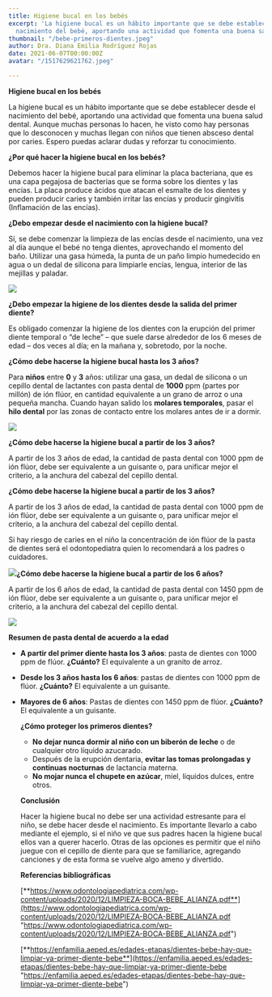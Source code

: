 ```yaml
---
title: Higiene bucal en los bebés
excerpt: 'La higiene bucal es un hábito importante que se debe establecer desde el
  nacimiento del bebé, aportando una actividad que fomenta una buena salud dental. '
thumbnail: "/bebe-primeros-dientes.jpeg"
author: Dra. Diana Emilia Rodríguez Rojas
date: 2021-06-07T00:00:00Z
avatar: "/1517629621762.jpeg"

---
```

**Higiene bucal en los bebés**

La higiene bucal es un hábito importante que se debe establecer desde el nacimiento del bebé, aportando una actividad que fomenta una buena salud dental. Aunque muchas personas lo hacen, he visto como hay personas que lo desconocen y muchas llegan con niños que tienen absceso dental por caries. Espero puedas aclarar dudas y reforzar tu conocimiento.

**¿Por qué hacer la higiene bucal en los bebés?**

Debemos hacer la higiene bucal para eliminar la placa bacteriana, que es una capa pegajosa de bacterias que se forma sobre los dientes y las encías. La placa produce ácidos que atacan el esmalte de los dientes y pueden producir caries y también irritar las encías y producir gingivitis (Inflamación de las encías).

**¿Debo empezar desde el nacimiento con la higiene bucal?**

Sí, se debe comenzar la limpieza de las encías desde el nacimiento, una vez al día aunque el bebé no tenga dientes, aprovechando el momento del baño. Utilizar una gasa húmeda, la punta de un paño limpio humedecido en agua o un dedal de silicona para limpiarle encías, lengua, interior de las mejillas y paladar.

![](/encias_bebe-1024x682.jpeg)

**¿Debo empezar la higiene de los dientes desde la salida del primer diente?**

Es obligado comenzar la higiene de los dientes con la erupción del primer diente temporal o “de leche” – que suele darse alrededor de los 6 meses de edad – dos veces al día; en la mañana y, sobretodo, por la noche.

  
**¿Cómo debe hacerse la higiene bucal hasta los 3 años?**

Para **niños** entre **0** y **3** años: utilizar una gasa, un dedal de silicona o un cepillo dental de lactantes con pasta dental de **1000** ppm (partes por millón) de ión flúor, en cantidad equivalente a un grano de arroz o una pequeña mancha. Cuando hayan salido los **molares temporales**, pasar el **hilo dental** por las zonas de contacto entre los molares antes de ir a dormir.

![](/unnamed-1.jpeg)

**¿Cómo debe hacerse la higiene bucal a partir de los 3 años?**

A partir de los 3 años de edad, la cantidad de pasta dental con 1000 ppm de ión flúor, debe ser equivalente a un guisante o, para unificar mejor el criterio, a la anchura del cabezal del cepillo dental.

**¿Cómo debe hacerse la higiene bucal a partir de los 3 años?**

A partir de los 3 años de edad, la cantidad de pasta dental con 1000 ppm de ión flúor, debe ser equivalente a un guisante o, para unificar mejor el criterio, a la anchura del cabezal del cepillo dental.

Si hay riesgo de caries en el niño la concentración de ión flúor de la pasta de dientes será el odontopediatra quien lo recomendará a los padres o cuidadores.

**![](/img_2870_sin.jpeg)¿Cómo debe hacerse la higiene bucal a partir de los 6 años?**

A partir de los 6 años de edad, la cantidad de pasta dental con 1450 ppm de ión flúor, debe ser equivalente a un guisante o, para unificar mejor el criterio, a la anchura del cabezal del cepillo dental.

![](/higiene-bucodental-cuidar-los-dientes-de-los-ninos-a-diferentes-edades-620x349.jpeg)

**Resumen de pasta dental de acuerdo a la edad**

* **A partir del primer diente hasta los 3 años**: pasta de dientes con 1000 ppm de flúor. **¿Cuánto?** El equivalente a un granito de arroz.
* **Desde los 3 años hasta los 6 años**: pastas de dientes con 1000 ppm de flúor. **¿Cuánto?** El equivalente a un guisante.
* **Mayores de 6 años**: Pastas de dientes con 1450 ppm de flúor. **¿Cuánto?** El equivalente a un guisante.

    
  **¿Cómo proteger los primeros dientes?**
  * **No dejar nunca dormir al niño con un biberón de leche** o de cualquier otro líquido azucarado.
  * Después de la erupción dentaria, **evitar las tomas prolongadas y continuas nocturnas** de lactancia materna.
  * **No mojar nunca el chupete en azúcar**, miel, líquidos dulces, entre otros.

  **Conclusión**

  Hacer la higiene bucal no debe ser una actividad estresante para el niño, se debe hacer desde el nacimiento. Es importante llevarlo a cabo mediante el ejemplo, si el niño ve que sus padres hacen la higiene bucal ellos van a querer hacerlo. Otras de las opciones es permitir que el niño juegue con el cepillo de diente para que se familiarice, agregando canciones y de esta forma se vuelve algo ameno y divertido.

  **Referencias bibliográficas**

  [**https://www.odontologiapediatrica.com/wp-content/uploads/2020/12/LIMPIEZA-BOCA-BEBE_ALIANZA.pdf**](https://www.odontologiapediatrica.com/wp-content/uploads/2020/12/LIMPIEZA-BOCA-BEBE_ALIANZA.pdf "https://www.odontologiapediatrica.com/wp-content/uploads/2020/12/LIMPIEZA-BOCA-BEBE_ALIANZA.pdf")

  [**https://enfamilia.aeped.es/edades-etapas/dientes-bebe-hay-que-limpiar-ya-primer-diente-bebe**](https://enfamilia.aeped.es/edades-etapas/dientes-bebe-hay-que-limpiar-ya-primer-diente-bebe "https://enfamilia.aeped.es/edades-etapas/dientes-bebe-hay-que-limpiar-ya-primer-diente-bebe")